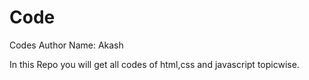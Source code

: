 # Code
Codes Author Name: Akash 

In this Repo you will get all codes of html,css and javascript topicwise.
